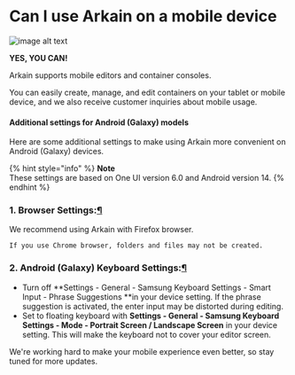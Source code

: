 # Can I use Arkain on a mobile device

![image alt text](https://mkdocs-mxedr.run.goorm.site/assets/images/Can-I-use-Arkain-on-a-mobile-device.en_59.png)

**YES, YOU CAN!**

Arkain supports mobile editors and container consoles.

You can easily create, manage, and edit containers on your tablet or mobile device, and we also receive customer inquiries about mobile usage.

#### **Additional settings for Android (Galaxy) models** <a href="#additional-settings-for-android-galaxy-models" id="additional-settings-for-android-galaxy-models"></a>

Here are some additional settings to make using Arkain more convenient on Android (Galaxy) devices.

{% hint style="info" %}
**Note**\
These settings are based on One UI version 6.0 and Android version 14.
{% endhint %}



### **1. Browser Settings:**[**¶**](https://mkdocs-mxedr.run.goorm.site/06.-FAQ/Can-I-use-Arkain-on-a-mobile-device/#1-browser-settings)

We recommend using Arkain with Firefox browser.

```
If you use Chrome browser, folders and files may not be created.
```

### **2. Android (Galaxy) Keyboard Settings:**[**¶**](https://mkdocs-mxedr.run.goorm.site/06.-FAQ/Can-I-use-Arkain-on-a-mobile-device/#2-android-galaxy-keyboard-settings)

* Turn off \*\*Settings - General - Samsung Keyboard Settings - Smart Input - Phrase Suggestions \*\*in your device setting. If the phrase suggestion is activated, the enter input may be distorted during editing.
* Set to floating keyboard with **Settings - General - Samsung Keyboard Settings - Mode - Portrait Screen / Landscape Screen** in your device setting. This will make the keyboard not to cover your editor screen.

We're working hard to make your mobile experience even better, so stay tuned for more updates.
